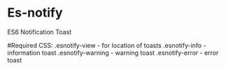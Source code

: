 # Es-notify
ES6 Notification Toast

#Required CSS:
.esnotify-view - for location of toasts
.esnotify-info - information toast
.esnotify-warning - warning toast
.esnotify-error - error toast